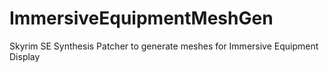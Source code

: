 # ImmersiveEquipmentMeshGen
Skyrim SE Synthesis Patcher to generate meshes for Immersive Equipment Display
